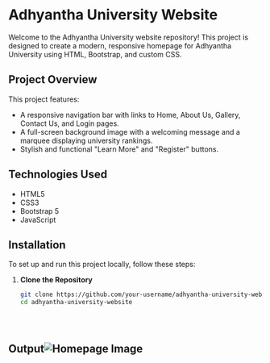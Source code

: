 # Adhyantha University Website

Welcome to the Adhyantha University website repository! This project is designed to create a modern, responsive homepage for Adhyantha University using HTML, Bootstrap, and custom CSS.

## Project Overview

This project features:
- A responsive navigation bar with links to Home, About Us, Gallery, Contact Us, and Login pages.
- A full-screen background image with a welcoming message and a marquee displaying university rankings.
- Stylish and functional "Learn More" and "Register" buttons.

## Technologies Used

- HTML5
- CSS3
- Bootstrap 5
- JavaScript

## Installation

To set up and run this project locally, follow these steps:

1. **Clone the Repository**
   ```bash
   git clone https://github.com/your-username/adhyantha-university-website.git
   cd adhyantha-university-website





## Output![Homepage Image](https://github.com/nayanasawa/Adhyantha-University-/raw/main/homepage.JPG)


